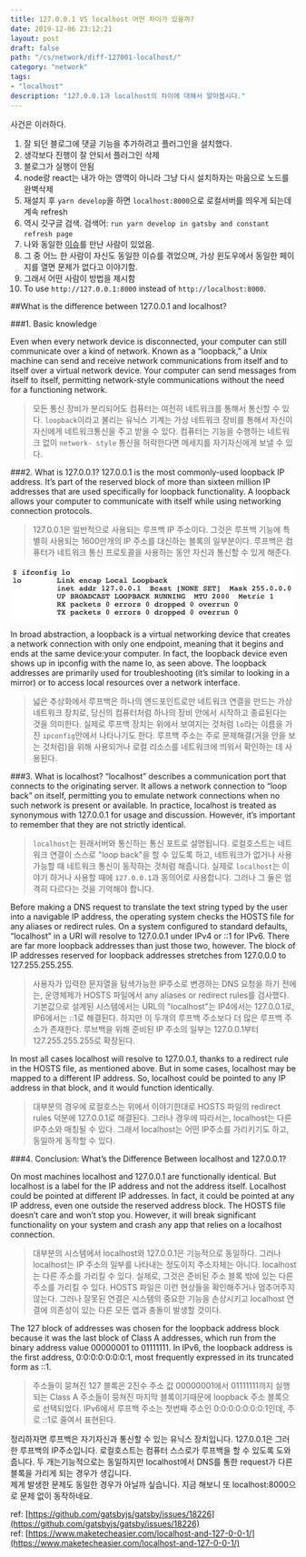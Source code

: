 ```yaml
---
title: 127.0.0.1 VS localhost 어떤 차이가 있을까?
date: 2019-12-06 23:12:21
layout: post
draft: false
path: "/cs/network/diff-127001-localhost/"
category: "network"
tags:
- "localhost"
description: "127.0.0.1과 localhost의 차이에 대해서 알아봅시다."
---
```

사건은 이러하다.<br>

1. 잘 되던 블로그에 댓글 기능을 추가하려고 플러그인을 설치했다.
2. 생각보다 진행이 잘 안되서 플러그인 삭제
3. 블로그가 실행이 안됨
4. node랑 react는 내가 아는 영역이 아니라 그냥 다시 설치하자는 마음으로 노드를 완벽삭제
5. 재설치 후 `yarn develop`을 하면 `localhost:8000`으로 로컬서버를 띄우게 되는데 계속 refresh
6. 역시 갓구글 검색. 검색어: `run yarn develop in gatsby and constant refresh page`
7. 나와 동일한 [이슈](https://github.com/gatsbyjs/gatsby/issues/18226)를 만난 사람이 있었음.
8. 그 중 어느 한 사람이 자신도 동일한 이슈를 겪었으며, 가상 윈도우에서 동일한 페이지를 열면 문제가 없다고 이야기함.
9. 그래서 어떤 사람이 방법을 제시함
10. To use `http://127.0.0.1:8000` instead of `http://localhost:8000`.

##What is the difference between 127.0.0.1 and localhost?

###1. Basic knowledge

Even when every network device is disconnected, your computer can still
communicate over a kind of network. Known as a “loopback,” a Unix machine
can send and receive network communications from itself and to itself over a
virtual network device. Your computer can send messages from itself to itself,
permitting network-style communications without the need for a functioning network.

> 모든 통신 장비가 분리되어도 컴퓨터는 여전히 네트워크를 통해서 통신할 수 있다.
> `loopback`이라고 불리는 유닉스 기계는 가상 네트워크 장비를 통해서 자신이 자신에게
> 네트워크통신을 주고 받을 수 있다. 컴퓨터는 기능을 수행하는 네트워크 없이 `network-
> style` 통신을 허락한다면 메세지를 자기자신에게 보낼 수 있다.

###2. What is 127.0.0.1?
127.0.0.1 is the most commonly-used loopback IP address. It’s part of the
reserved block of more than sixteen million IP addresses that are used
specifically for loopback functionality. A loopback allows your computer to
communicate with itself while using networking connection protocols.

> 127.0.0.1은 일반적으로 사용되는 루프백 IP 주소이다. 그것은 루프백 기능에 특별히
> 사용되는 1600만개의 IP 주소를 대신하는 블록의 일부분이다. 루프백은 컴퓨터가 네트워크
> 통신 프로토콜을 사용하는 동안 자신과 통신할 수 있게 해준다.

![](./image/difference-localhost-127-0-0-1-ipconfig-lo.jpg)

In broad abstraction, a loopback is a virtual networking device that creates
a network connection with only one endpoint, meaning that it begins and ends
at the same device:your computer. In fact, the loopback device even shows up
in ipconfig with the name lo, as seen above. The loopback addresses are
primarily used for troubleshooting (it’s similar to looking in a mirror) or
to access local resources over a network interface.

> 넓은 추상화에서 루프백은 하나의 엔드포인트로만 네트워크 연결을 만드는 가상 네트워크
> 장치로, 당신의 컴퓨터처럼 하나의 장비 안에서 시작하고 종료된다는 것을 의미한다.
> 실제로 루프백 장치는 위에서 보여지는 것처럼 `lo`라는 이름을 가진 `ipconfig`안에서 나타나기도
> 한다. 루프백 주소는 주로 문제해결(거을 안을 보는 것처럼)을 위해 사용되거나 로컬 리소스를
> 네트워크에 띄워서 확인하는 데 사용된다.

###3. What is localhost?
“localhost” describes a communication port that connects to the originating
server. It allows a network connection to “loop back” on itself, permitting you
to emulate network connections when no such network is present or available.
In practice, localhost is treated as synonymous with 127.0.0.1 for usage and
discussion. However, it’s important to remember that they are not strictly
identical.

> `localhost`는 원래서버와 통신하는 통신 포트로 설명됩니다. 로컬호스트는 네트워크
> 연결이 스스로 "loop back"을 할 수 있도록 하고, 네트워크가 없거나 사용 가능할 때 네트워크
> 통신이 동작하는 것처럼 해줍니다. 실제로 `localhost`는 이야기 하거나 사용할 때에
> `127.0.0.1`과 동의어로 사용합니다. 그러나 그 둘은 엄격히 다르다는 것을
> 기억해야 합니다.

Before making a DNS request to translate the text string typed by the user into
a navigable IP address, the operating system checks the HOSTS file for any
aliases or redirect rules. On a system configured to standard defaults,
“localhost” in a URI will resolve to 127.0.0.1 under IPv4 or ::1 for IPv6. There are
far more loopback addresses than just those two, however. The block of IP
addresses reserved for loopback addresses stretches from 127.0.0.0 to
127.255.255.255.

> 사용자가 입력한 문자열을 탐색가능한 IP주소로 변경하는 DNS 요청을 하기 전에는,
> 운영체제가 HOSTS 파일에서 any aliases or redirect rules를 검사했다. 기본값으로 설계된
> 시스템에서는 URL의 "localhost"는 IP4에서는 127.0.0.1로, IP6에서는 ::1로 해결된다.
> 하지만 이 두개의 루프백 주소보다 더 많은 루프백 주소가 존재한다. 루브백을 위해 준비된 IP
> 주소의 일부는 127.0.0.1부터 127.255.255.255로 확장된다.

In most all cases localhost will resolve to 127.0.0.1, thanks to a redirect rule in
the HOSTS file, as mentioned above. But in some cases, localhost may be
mapped to a different IP address. So, localhost could be pointed to any IP
address in that block, and it would function identically.

> 대부분의 경우에 로컬호스는 위에서 이야기한대로 HOSTS 파일의 redirect rules 덕분에
> 127.0.0.1로 해결된다. 그러나 경우에 따라서는, localhost는 다른 IP주소와 매칭될 수
> 있다. 그래서 localhost는 어떤 IP주소를 가리키기도 하고, 동일하게 동작할 수 있다.

###4. Conclusion: What’s the Difference Between localhost and 127.0.0.1?

On most machines localhost and 127.0.0.1 are functionally identical. But
localhost is a label for the IP address and not the address itself. Localhost
could be pointed at different IP addresses. In fact, it could be pointed at any IP
address, even one outside the reserved address block. The HOSTS file doesn’t
care and won’t stop you. However, it will break significant functionality on
your system and crash any app that relies on a localhost connection.

> 대부분의 시스템에서 localhost와 127.0.0.1은 기능적으로 동일하다. 그러나 localhost는
> IP 주소의 일부를 나타내는 정도이지 주소자체는 아니다. localhost는 다른 주소를 가리킬
> 수 있다. 실제로, 그것은 준비된 주소 블록 밖에 있는 다른 주소를 가리킬 수 있다. HOSTS
> 파일은 이런 현상들을 확인해주거나 멈추어주지 않는다. 그러나 잘못된 연결은 시스템의 중요한
> 기능을 손상시키고 localhost 연결에 의존성이 있는 다른 모든 앱과 충돌이 발생할 것이다.

The 127 block of addresses was chosen for the loopback address block
because it was the last block of Class A addresses, which run from the binary
address value 00000001 to 01111111. In IPv6, the loopback address is the first
address, 0:0:0:0:0:0:0:1, most frequently expressed in its truncated form as ::1.

> 주소들이 뭉쳐진 127 블록은 2진수 주소 값 00000001에서 01111111까지 실행되는
> Class A 주소들이 뭉쳐진 마지막 블록이기때문에 loopback 주소 블록으로 선택되었다.
> IPv6에서 루프백 주소는 첫번째 주소인 0:0:0:0:0:0:0:1인데, 주로 ::1로 줄여서 표현된다.

정리하자면 루프백은 자기자신과 통신할 수 있는 유닉스 장치입니다. 127.0.0.1은 그러한
루프백의 IP주소입니다. 로컬호스트는 컴퓨터 스스로가 루프백을 할 수 있도록 도와줍니다.
두 개는기능적으로는 동일하지만 localhost에서 DNS를 통한 request가 다른 블록을 가리게 되는 경우가 생깁니다.
<br>
제게 발생한 문제도 동일한 경우가 아닐까 싶습니다. 지금 해보니 또
localhost:8000으로 문제 없이 동작하네요.



ref: [https://github.com/gatsbyjs/gatsby/issues/18226](https://github.com/gatsbyjs/gatsby/issues/18226)<br>
ref: [https://www.maketecheasier.com/localhost-and-127-0-0-1/](https://www.maketecheasier.com/localhost-and-127-0-0-1/)
